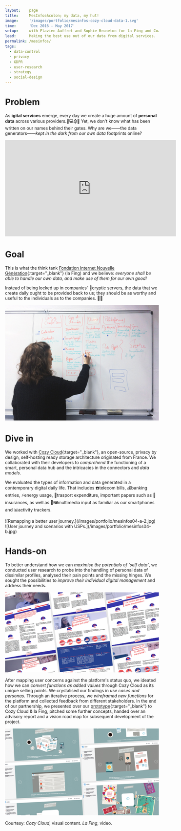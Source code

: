 ```yaml
---
layout:    page
title:     MesInfos&colon; my data, my hut!
image:     '/images/portfolio/mesinfos-cozy-cloud-data-1.svg'
time:      'Dec 2016 – May 2017'
setup:     with Flavien Auffret and Sophie Bruneton for la Fing and Cozy Cloud.
lead:      Making the best use out of our data from digital services.
permalink: /mesinfos/
tags:
  - data-control
  - privacy
  - GDPR
  - user-research
  - strategy
  - social-design
---
```


# Problem
As **igital services** emerge, every day we create a huge amount of **personal data** across various providers.📱💻⌚️📡 Yet, we don't know what has been written on our names behind their gates. Why are we——the data generators——*kept in the dark from our own data* footprints online?

<div class="e-iframe" markdown="1">
<iframe width="560" height="315" src="https://www.youtube-nocookie.com/embed/6Wh8HMRKP4U?&cc_load_policy=1&cc_lang_pref=en&rel=0" frameborder="0" allow="accelerometer; autoplay; encrypted-media; gyroscope; picture-in-picture" allowfullscreen></iframe>
</div>

# Goal
This is what the think tank [Fondation Internet Nouvelle Génération](https://fing.org/){:target="_blank"} (la Fing) and we believe: *everyone shall be able to handle our own data, and make use of them for our own good!*

Instead of being locked up in companies' 🔐cryptic servers, the data that we create daily ought to be provided back to us; they should be as worthy and useful to the individuals as to the companies. 💪🏼

![Visualising Cozy Cloud's architecture.](/images/portfolio/mesinfos03-2.jpg)

# Dive in
We worked with [Cozy Cloud](https://cozy.io/){:target="_blank"}, an open-source, privacy by design, self-hosting ready storage architecture originated from France. We collaborated with their developers to *comprehend* the functioning of a smart, personal data hub and the intricacies in the connectors and *data models*.

We evaluated the types of information and data generated in a contemporary digital daily life. That includes ☎️telecom bills, 💰banking entries, ⚡️energy usage, 🚋trasport expenditure, important papers such as 📜insurances, as well as 📸🖼multimedia input as familiar as our smartphones and 📊activity trackers.

<div class="o-grid" markdown="1">
<div class="o-grid__col o-grid__col--2-4-m" markdown="1">
![Remapping a better user journey.](/images/portfolio/mesinfos04-a-2.jpg)
</div>
<div class="o-grid__col o-grid__col--2-4-m" markdown="1">
![User journey and scenarios with USPs.](/images/portfolio/mesinfos04-b.jpg)
</div>
</div>

# Hands-on
To better understand how we can *maximise the potentials of 'self data'*, we conducted user research to probe into the handling of personal data of dissimilar profiles, analysed their pain points and the missing hinges. We sought the possibilities to *improve their individual digital management* and address their needs.

![Personas and use case scenarios](/images/portfolio/mesinfos-personas-scenarios.jpg)

After mapping user concerns against the platform's status quo, we ideated how we can *convert functions as added values* through Cozy Cloud as its unique selling points. We crystalised our findings in *use cases and personas*. Through an iterative process, we *wireframed new functions* for the platform and collected feedback from different stakeholders. In the end of our partnership, we presented over our [prototype](https://invis.io/9UBH1AVTG#/231254425_1-accueil){:target="_blank"} to Cozy Cloud & la Fing, pitched some further concepts, handed over an advisory report and a vision road map for subsequent development of the project.

![What makes Cozy Cloud unique? We stressed on what added values each function can bring to the users.](/images/portfolio/mesinfos-USP.jpg)

<div class="extras" markdown="1">
Courtesy: <i>Cozy Cloud</i>, visual content. <i>La Fing</i>, video.
</div>
